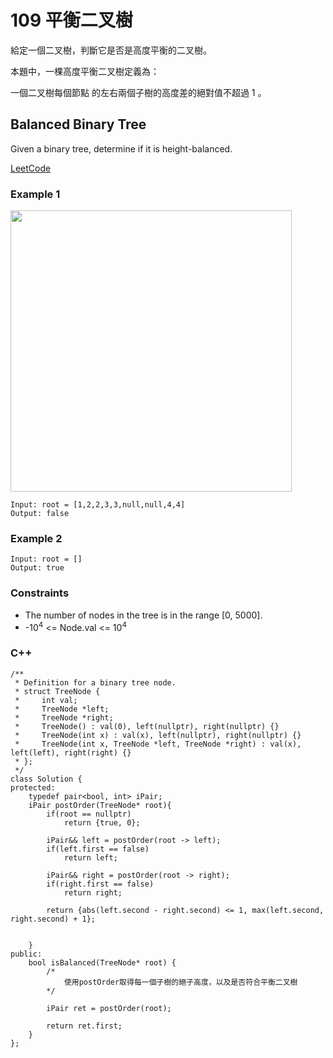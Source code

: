 # 109 平衡二叉樹

給定一個二叉樹，判斷它是否是高度平衡的二叉樹。

本題中，一棵高度平衡二叉樹定義為：

一個二叉樹每個節點 的左右兩個子樹的高度差的絕對值不超過 1 。

## Balanced Binary Tree

Given a binary tree, determine if it is height-balanced.

[LeetCode](https://leetcode.cn/problems/balanced-binary-tree/)

### Example 1

<img src="img/110.jpg" width = "450"/>

```
Input: root = [1,2,2,3,3,null,null,4,4]
Output: false
```

### Example 2

```
Input: root = []
Output: true
``` 

### Constraints

* The number of nodes in the tree is in the range [0, 5000].
* -10<sup>4</sup> <= Node.val <= 10<sup>4</sup>

### C++ 

```
/**
 * Definition for a binary tree node.
 * struct TreeNode {
 *     int val;
 *     TreeNode *left;
 *     TreeNode *right;
 *     TreeNode() : val(0), left(nullptr), right(nullptr) {}
 *     TreeNode(int x) : val(x), left(nullptr), right(nullptr) {}
 *     TreeNode(int x, TreeNode *left, TreeNode *right) : val(x), left(left), right(right) {}
 * };
 */
class Solution {
protected:
    typedef pair<bool, int> iPair;
    iPair postOrder(TreeNode* root){
        if(root == nullptr)
            return {true, 0};

        iPair&& left = postOrder(root -> left);
        if(left.first == false)
            return left;

        iPair&& right = postOrder(root -> right);
        if(right.first == false)
            return right;

        return {abs(left.second - right.second) <= 1, max(left.second, right.second) + 1};


    }
public:
    bool isBalanced(TreeNode* root) {
        /*
            使用postOrder取得每一個子樹的絕子高度，以及是否符合平衡二叉樹
        */

        iPair ret = postOrder(root);

        return ret.first;
    }
};
```
